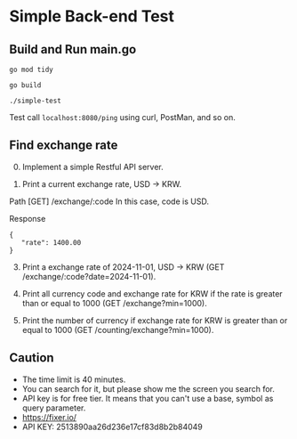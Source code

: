 # Simple Back-end Test

## Build and Run main.go

```
go mod tidy

go build

./simple-test
```

Test call `localhost:8080/ping` using curl, PostMan, and so on.

## Find exchange rate

0. Implement a simple Restful API server.


1. Print a current exchange rate, USD -> KRW.

Path
[GET] /exchange/:code
In this case, code is USD.
   
Response
```
{
   "rate": 1400.00
}
```


3. Print a exchange rate of 2024-11-01, USD -> KRW (GET /exchange/:code?date=2024-11-01).


4. Print all currency code and exchange rate for KRW if the rate is greater than or equal to 1000 (GET /exchange?min=1000).


5. Print the number of currency if exchange rate for KRW is greater than or equal to 1000 (GET /counting/exchange?min=1000).

## Caution
- The time limit is 40 minutes.
- You can search for it, but please show me the screen you search for.
- API key is for free tier. It means that you can't use a base, symbol as query parameter.
- https://fixer.io/
- API KEY: 2513890aa26d236e17cf83d8b2b84049
